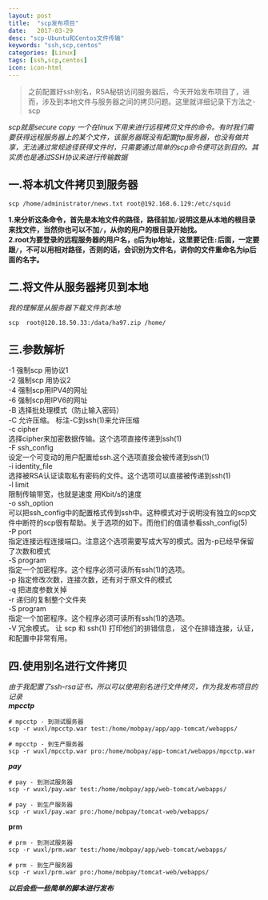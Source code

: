 ```yaml
---
layout: post
title:  "scp发布项目"
date:   2017-03-29
desc: "scp-Ubuntu和Centos文件传输"
keywords: "ssh,scp,centos"
categories: [Linux]
tags: [ssh,scp,centos]
icon: icon-html
---
```


>之前配置好ssh别名，RSA秘钥访问服务器后，今天开始发布项目了，进而，涉及到本地文件与服务器之间的拷贝问题。这里就详细记录下方法之-scp

_scp就是secure copy 一个在linux下用来进行远程拷贝文件的命令。有时我们需要获得远程服务器上的某个文件，该服务器既没有配置ftp服务器，也没有做共享，无法通过常规途径获得文件时，只需要通过简单的scp命令便可达到目的。其实质也是通过SSH协议来进行传输数据_  

一.将本机文件拷贝到服务器
-
```shell
scp /home/administrator/news.txt root@192.168.6.129:/etc/squid
```
__1.来分析这条命令，首先是本地文件的路径，路径前加`/`说明这是从本地的根目录来找文件，当然你也可以不加`/`，从你的用户的根目录开始找。__  
__2.root为要登录的远程服务器的用户名，`@`后为ip地址，这里要记住`:`后面，一定要跟`/`，不可以用相对路径，否则的话，会识别为文件名，讲你的文件重命名为ip后面的名字。__  

二.将文件从服务器拷贝到本地
-
_我的理解是从服务器下载文件到本地_  
```shell
scp  root@120.18.50.33:/data/ha97.zip /home/
```
三.参数解析
-
-1 强制scp 用协议1  
-2 强制scp 用协议2  
-4 强制scp用IPV4的网址  
-6 强制scp用IPV6的网址  
-B 选择批处理模式（防止输入密码）  
-C 允许压缩。 标注-C到ssh(1)来允许压缩  
-c cipher  
选择cipher来加密数据传输。这个选项直接传递到ssh(1)  
-F ssh_config  
设定一个可变动的用户配置给ssh.这个选项直接会被传递到ssh(1)  
-i identity_file  
选择被RSA认证读取私有密码的文件。这个选项可以直接被传递到ssh(1)  
-l limit  
限制传输带宽，也就是速度 用Kbit/s的速度  
-o ssh_option  
可以把ssh_config中的配置格式传到ssh中。这种模式对于说明没有独立的scp文件中断符的scp很有帮助。关于选项的如下。而他们的值请参看ssh_config(5)  
-P port  
指定连接远程连接端口。注意这个选项需要写成大写的模式。因为-p已经早保留了次数和模式  
-S program  
指定一个加密程序。这个程序必须可读所有ssh(1)的选项。  
-p 指定修改次数，连接次数，还有对于原文件的模式  
-q 把进度参数关掉  
-r 递归的复制整个文件夹  
-S program  
指定一个加密程序。这个程序必须可读所有ssh(1)的选项。  
-V 冗余模式。 让 scp 和 ssh(1) 打印他们的排错信息， 这个在排错连接，认证，和配置中非常有用。  

四.使用别名进行文件拷贝
-
_由于我配置了ssh-rsa证书，所以可以使用别名进行文件拷贝，作为我发布项目的记录_  
___mpcctp___  
```shell
# mpcctp - 到测试服务器
scp -r wuxl/mpcctp.war test:/home/mobpay/app/app-tomcat/webapps/
```
```shell
# mpcctp - 到生产服务器
scp -r wuxl/mpcctp.war pro:/home/mobpay/app-tomcat/webapps/mpcctp.war
```
___pay___  
```shell
# pay - 到测试服务器
scp -r wuxl/pay.war test:/home/mobpay/app/web-tomcat/webapps/
```
```shell
# pay - 到生产服务器
scp -r wuxl/pay.war pro:/home/mobpay/tomcat-web/webapps/
```
__prm__
```shell
# prm - 到测试服务器
scp -r wuxl/prm.war test:/home/mobpay/app/web-tomcat/webapps/
```
```shell
# prm - 到生产服务器
scp -r wuxl/prm.war pro:/home/mobpay/tomcat-web/webapps/
```
___以后会些一些简单的脚本进行发布___